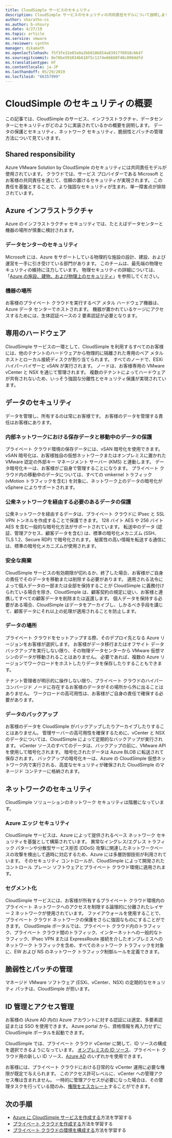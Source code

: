 ```yaml
---
title: CloudSimple サービスのセキュリティ
description: CloudSimple サービスのセキュリティの共同責任モデルについて説明します
author: sharaths-cs
ms.author: b-shsury
ms.date: 4/27/19
ms.topic: article
ms.service: vmware
ms.reviewer: cynthn
manager: dikamath
ms.openlocfilehash: f5f3fe32e03a9a2bb0186854a83917f8918c6647
ms.sourcegitcommit: 8e76be591034b618f5c11f4e66668f48c090ddfd
ms.translationtype: HT
ms.contentlocale: ja-JP
ms.lasthandoff: 05/29/2019
ms.locfileid: "66357999"
---
```

# <a name="cloudsimple-security-overview"></a>CloudSimple のセキュリティの概要

この記事では、CloudSimple のサービス、インフラストラクチャ、データセンターにセキュリティがどのように実装されているかの概要を説明します。  データの保護とセキュリティ、ネットワーク セキュリティ、脆弱性とパッチの管理方法について見ていきます。

## <a name="shared-responsibility"></a>Shared responsibility

Azure VMware Solution by CloudSimple のセキュリティには共同責任モデルが使用されています。 クラウドでは、サービス プロバイダーである Microsoft とお客様の共同責任を通じて、信頼の置けるセキュリティが実現されます。 この責任を基盤とすることで、より強固なセキュリティが生まれ、単一障害点が排除されています。 

## <a name="azure-infrastructure"></a>Azure インフラストラクチャ 

Azure のインフラストラクチャ セキュリティでは、たとえばデータセンターと機器の場所が慎重に検討されます。 

### <a name="datacenter-security"></a>データセンターのセキュリティ 

Microsoft には、Azure をサポートしている物理的な施設の設計、建設、および運営を一手に引き受けている部門があります。 このチームは、最先端の物理セキュリティの維持に注力しています。 物理セキュリティの詳細については、「[Azure の施設、建物、および物理上のセキュリティ](https://docs.microsoft.com/azure/security/azure-physical-security)」を参照してください。

### <a name="equipment-location"></a>機器の場所

お客様のプライベート クラウドを実行するベア メタル ハードウェア機器は、Azure データ センターでホストされます。  機器が置かれているケージにアクセスするためには、生体認証ベースの 2 要素認証が必要となります。

## <a name="dedicated-hardware"></a>専用のハードウェア

CloudSimple サービスの一環として、CloudSimple を利用するすべてのお客様には、他のテナントのハードウェアから物理的に隔離された専用のベア メタル ホストとローカル接続ディスクが割り当てられます。 すべてのノードで、ESXi ハイパーバイザーと vSAN が実行されます。 ノードは、お客様専用の VMware vCenter と NSX を通じて管理されます。 複数のテナントによってハードウェアが共有されないため、いっそう強固な分離性とセキュリティ保護が実現されています。

## <a name="data-security"></a>データのセキュリティ

データを管理し、所有するのは常にお客様です。 お客様のデータを管理する責任はお客様にあります。

### <a name="data-protection-for-data-at-rest-and-data-in-motion-within-internal-networks"></a>内部ネットワークにおける保存データと移動中のデータの保護

プライベート クラウド環境の保存データには、vSAN 暗号化を使用できます。 vSAN 暗号化は、お客様独自の仮想ネットワークまたはオンプレミスに置かれた VMware 認定の外部キー マネージメント サーバー (KMS) と連動します。  データ暗号化キーは、お客様がご自身で管理することになります。 プライベート クラウド内の移動中のデータについては、すべての vmkernel トラフィック (vMotion トラフィックを含む) を対象に、ネットワーク上のデータの暗号化が vSphere によりサポートされます。

### <a name="data-protection-for-data-that-is-required-to-move-through-public-networks"></a>公衆ネットワークを経由する必要のあるデータの保護

公衆ネットワークを経由するデータは、プライベート クラウドに IPsec と SSL VPN トンネルを作成することで保護できます。 128 バイト AES や 256 バイト AES を含む一般的な暗号化方法がサポートされています。 転送中のデータ (認証、管理アクセス、顧客データを含む) は、標準の暗号化メカニズム (SSH、TLS 1.2、Secure RDP) で暗号化されます。 秘匿性の高い情報を転送する通信には、標準の暗号化メカニズムが使用されます。

### <a name="secure-disposal"></a>安全な廃棄 

CloudSimple サービスの有効期限が切れるか、終了した場合、お客様がご自身の責任でそのデータを移動または削除する必要があります。 適用される法令によって個人データの一部または全部を保持することが CloudSimple に義務付けられている場合を除き、CloudSimple は、顧客契約の規定に従い、お客様と連携してすべての顧客データを削除または返還します。 個人データを保持する必要がある場合、CloudSimple はデータをアーカイブし、しかるべき手段を講じて、顧客データにそれ以上の処理が適用されることを防止します。

### <a name="data-location"></a>データの場所

プライベート クラウドをセットアップする際、そのデプロイ先となる Azure リージョンをお客様が選択します。 お客様がデータ移行またはオフサイト データ バックアップを実行しない限り、その物理データセンターから VMware 仮想マシンのデータが移動されることはありません。 必要であれば、複数の Azure リージョンでワークロードをホストしたりデータを保存したりすることもできます。

テナント管理者が明示的に操作しない限り、プライベート クラウドのハイパーコンバージド ノードに存在するお客様のデータがその場所から外に出ることはありません。 ワークロードの高可用性は、お客様がご自身の責任で確保する必要があります。

### <a name="data-backups"></a>データのバックアップ
お客様のデータを CloudSimple がバックアップしたりアーカイブしたりすることはありません。 管理サーバーの高可用性を確保するために、vCenter と NSX のデータについては、CloudSimple によって定期的なバックアップが実行されます。 vCenter ソースのすべてのデータは、バックアップの前に、VMware API を使用して暗号化されます。 暗号化されたデータは Azure BLOB に転送されて保存されます。 バックアップの暗号化キーは、Azure の CloudSimple 仮想ネットワーク内で実行される、高度なセキュリティが確保された CloudSimple のマネージド コンテナーに格納されます。

## <a name="network-security"></a>ネットワークのセキュリティ

CloudSimple ソリューションのネットワーク セキュリティは階層になっています。

### <a name="azure-edge-security"></a>Azure エッジ セキュリティ

CloudSimple サービスは、Azure によって提供されるベース ネットワーク セキュリティを基盤として構築されています。 異常なイングレス/エグレス トラフィック パターンや分散型サービス拒否 (DDoS) 攻撃に関連したネットワークベースの攻撃を検出して適時に対応するため、Azure には多層防御技術が利用されています。 そのセキュリティ コントロールが、CloudSimple によって開発されたコントロール プレーン ソフトウェアとプライベート クラウド環境に適用されます。

### <a name="segmentation"></a>セグメント化

CloudSimple サービスには、お客様が所有するプライベート クラウド環境内のプライベート ネットワークへのアクセスを制限する論理的に分離されたレイヤー 2 ネットワークが使用されています。 ファイアウォールを使用することで、プライベート クラウド ネットワークの保護をさらに強固なものにすることができます。 CloudSimple ポータルでは、プライベート クラウド内のトラフィック、プライベート クラウド間のトラフィック、インターネットへの一般的なトラフィック、IPsec VPN または ExpressRoute 接続を介したオンプレミスへのネットワーク トラフィックを含め、すべてのネットワーク トラフィックを対象に、EW および NS のネットワーク トラフィック制御ルールを定義できます。

## <a name="vulnerability-and-patch-management"></a>脆弱性とパッチの管理 

マネージド VMware ソフトウェア (ESXi、vCenter、NSX) の定期的なセキュリティ パッチは、CloudSimple が担います。

## <a name="identity-and-access-management"></a>ID 管理とアクセス管理

お客様の (Azure AD 内の) Azure アカウントに対する認証には適宜、多要素認証または SSO を使用できます。 Azure portal から、資格情報を再入力せずに CloudSimple ポータルを起動できます。

CloudSimple では、プライベート クラウド vCenter に関して、ID ソースの構成を選択できるようになっています。 [オンプレミスの ID ソース](https://docs.azure.cloudsimple.com/set-vcenter-identity)、プライベート クラウド用の新しい ID ソース、[Azure AD](https://docs.azure.cloudsimple.com/azure-ad) のいずれかを使用できます。

お客様には、プライベート クラウドにおける日常的な vCenter 運用に必要な権限が既定で与えられます。 このアクセス許可レベルに、vCenter への管理アクセス権は含まれません。 一時的に管理アクセスが必要になった場合は、その管理タスクを行っている間のみ、[権限をエスカレート](https://docs.azure.cloudsimple.com/escalate-private-cloud-privileges)することができます。

## <a name="next-steps"></a>次の手順

* [Azure に CloudSimple サービスを作成する](quickstart-create-cloudsimple-service.md)方法を学習する
* [プライベート クラウドを作成する](https://docs.azure.cloudsimple.com/create-private-cloud/)方法を学習する
* [プライベート クラウドの環境を構成する](quickstart-create-private-cloud.md)方法を学習する
